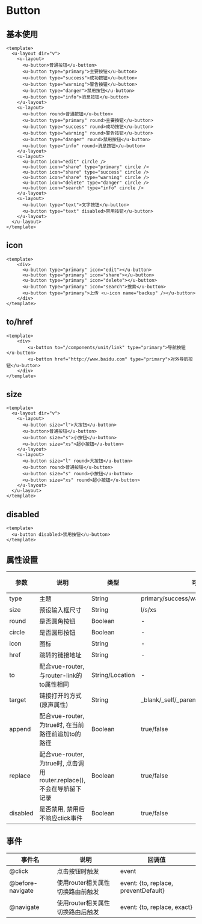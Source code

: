 # Button
## 基本使用
```vue
<template>
  <u-layout dir="v">
    <u-layout>
      <u-button>普通按钮</u-button>
      <u-button type="primary">主要按钮</u-button>
      <u-button type="success">成功按钮</u-button>
      <u-button type="warning">警告按钮</u-button>
      <u-button type="danger">禁用按钮</u-button>
      <u-button type="info">消息按钮</u-button>
    </u-layout>
    <u-layout>
      <u-button round>普通按钮</u-button>
      <u-button type="primary" round>主要按钮</u-button>
      <u-button type="success" round>成功按钮</u-button>
      <u-button type="warning" round>警告按钮</u-button>
      <u-button type="danger" round>禁用按钮</u-button>
      <u-button type="info" round>消息按钮</u-button>
    </u-layout>
    <u-layout>
      <u-button icon="edit" circle />
      <u-button icon="share" type="primary" circle />
      <u-button icon="share" type="success" circle />
      <u-button icon="share" type="warning" circle />
      <u-button icon="delete" type="danger" circle />
      <u-button icon="search" type="info" circle />
    </u-layout>
    <u-layout>
      <u-button type="text">文字按钮</u-button>
      <u-button type="text" disabled>禁用按钮</u-button>
    </u-layout>
  </u-layout>
</template>
```

## icon
```vue
<template>
    <div>
      <u-button type="primary" icon="edit"></u-button>
      <u-button type="primary" icon="share"></u-button>
      <u-button type="primary" icon="delete"></u-button>
      <u-button type="primary" icon="search">搜索</u-button>
      <u-button type="primary">上传 <u-icon name="backup" /></u-button>
    </div>
</template>
```

## to/href
```vue
<template>
    <div>
        <u-button to="/components/unit/link" type="primary">导航按钮</u-button>
        <u-button href="http://www.baidu.com" type="primary">对外导航按钮</u-button>
    </div>
</template>
```

## size
```vue
<template>
  <u-layout dir="v">
    <u-layout>
      <u-button size="l">大按钮</u-button>
      <u-button>普通按钮</u-button>
      <u-button size="s">小按钮</u-button>
      <u-button size="xs">超小按钮</u-button>
    </u-layout>
    <u-layout>
      <u-button size="l" round>大按钮</u-button>
      <u-button round>普通按钮</u-button>
      <u-button size="s" round>小按钮</u-button>
      <u-button size="xs" round>超小按钮</u-button>
    </u-layout>
  </u-layout>
</template>
```

## disabled
```vue
<template>
  <u-button disabled>禁用按钮</u-button>
</template>
```

## 属性设置
| 参数 | 说明 | 类型| 可选值| 默认值|
| --- | --- | --- | --- | --- |
type | 主题 | String | primary/success/warning/danger/info/text | -
size | 预设输入框尺寸 | String | l/s/xs | -
round | 是否圆角按钮	 | Boolean | - | false
circle | 是否圆形按钮	 | Boolean | - | false
icon | 图标	 | String | - | -
href | 跳转的链接地址 | String | - | -
to | 配合vue-router, 与router-link的to属性相同 | String/Location | - | -
target | 链接打开的方式(原声属性) | String | _blank/_self/_parent/_top | _self
append | 配合vue-router, 为true时, 在当前路径前追加to的路径 | Boolean | true/false | false
replace | 配合vue-router, 为true时, 点击调用router.replace(), 不会在导航留下记录 | Boolean | true/false | false
disabled | 是否禁用, 禁用后不响应click事件 | Boolean | true/false | false

## 事件

| 事件名| 说明| 回调值|
| -- | -- | -- |
| @click |  点击按钮时触发 | event |
| @before-navigate |  使用router相关属性切换路由前触发 | event: {to, replace, preventDefault} |
| @navigate |  使用router相关属性切换路由后触发 | event: {to, replace, exact} |
